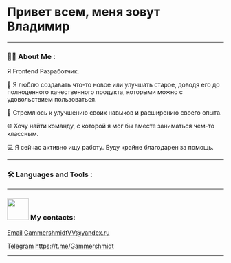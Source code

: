 # Привет всем, меня зовут Владимир

---

### 👩‍💻 About Me :

Я Frontend Разработчик.

🥰 Я люблю создавать что-то новое или улучшать старое, доводя его до полноценного качественного продукта, которыми можно с удовольствием пользоваться.

🏃 Стремлюсь к улучшению своих навыков и расширению своего опыта.

🌐 Хочу найти команду, с которой я мог бы вместе заниматься чем-то классным.

💻 Я сейчас активно ищу работу. Буду крайне благодарен за помощь.

---

### 🛠️ Languages and Tools :

---

### <img src="https://icon-library.com/images/icon-for-contact/icon-for-contact-2.jpg" width="50" height="50"> My contacts:

[Email](GammershmidtVV@yandex.ru)
<GammershmidtVV@yandex.ru>

[Telegram](https://t.me/Gammershmidt)
<https://t.me/Gammershmidt>

---
